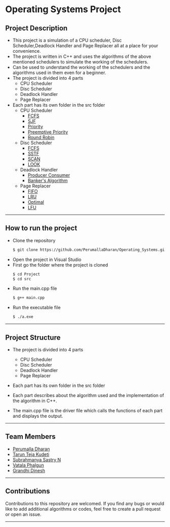 # Operating Systems Project

## Project Description
- This project is a simulation of a CPU scheduler, Disc Scheduler,Deadlock Handler and Page Replacer all at a place for your convenience. 
- The project is written in C++ and uses the algorithms of the above mentioned schedulers to simulate the working of the schedulers.
- Can be used to understand the working of the schedulers and the algorithms used in them even for a beginner.
- The project is divided into 4 parts
    - CPU Scheduler
    - Disc Scheduler
    - Deadlock Handler
    - Page Replacer
- Each part has its own folder in the src folder
    - CPU Scheduler
        - [FCFS](https://github.com/PerumallaDharan/Operating_Systems/blob/master/Project/src/Header_Files/CPU_Scheduling_Headers/fcfs.h)
        - [SJF](https://github.com/PerumallaDharan/Operating_Systems/blob/master/Project/src/Header_Files/CPU_Scheduling_Headers/sjf.h)
        - [Priority](https://github.com/PerumallaDharan/Operating_Systems/blob/master/Project/src/Header_Files/CPU_Scheduling_Headers/priority.h)
        - [Preemptive Priority](https://github.com/PerumallaDharan/Operating_Systems/blob/master/Project/src/Header_Files/CPU_Scheduling_Headers/preemptive.h)
        - [Round Robin](https://github.com/PerumallaDharan/Operating_Systems/blob/master/Project/src/Header_Files/CPU_Scheduling_Headers/roundrobin.h)
    - Disc Scheduler
        - [FCFS](https://github.com/PerumallaDharan/Operating_Systems/blob/master/Project/src/Header_Files/Disc_Scheduling_Headers/pagefcfs.h)
        - [SSTF](https://github.com/PerumallaDharan/Operating_Systems/blob/master/Project/src/Header_Files/Disc_Scheduling_Headers/pagesstf.h)
        - [SCAN](https://github.com/PerumallaDharan/Operating_Systems/blob/master/Project/src/Header_Files/Disc_Scheduling_Headers/pagescan.h)
        - [LOOK](https://github.com/PerumallaDharan/Operating_Systems/blob/master/Project/src/Header_Files/Disc_Scheduling_Headers/pagelook.h)
    - Deadlock Handler
        - [Producer Consumer](https://github.com/PerumallaDharan/Operating_Systems/blob/master/Project/src/Header_Files/Deadlocks_Headers/producer_consumer.h)
        - [Banker's Algorithm](https://github.com/PerumallaDharan/Operating_Systems/blob/master/Project/src/Header_Files/Deadlocks_Headers/banker.h)
    - Page Replacer
        - [FIFO](https://github.com/PerumallaDharan/Operating_Systems/blob/master/Project/src/Header_Files/Page_Replacement_Headers/fifo.h)
        - [LRU](https://github.com/PerumallaDharan/Operating_Systems/blob/master/Project/src/Header_Files/Page_Replacement_Headers/lru.h)
        - [Optimal](https://github.com/PerumallaDharan/Operating_Systems/blob/master/Project/src/Header_Files/Page_Replacement_Headers/optimal.h)
        - [LFU](https://github.com/PerumallaDharan/Operating_Systems/blob/master/Project/src/Header_Files/Page_Replacement_Headers/lfu.h)

<hr>

## How to run the project
- Clone the repository
    ```bash
    $ git clone https://github.com/PerumallaDharan/Operating_Systems.git
    ```
- Open the project in Visual Studio
- First go the folder where the project is cloned
    ```bash
    $ cd Project
    $ cd src
    ```
- Run the main.cpp file
    ```bash
    $ g++ main.cpp
    ```
- Run the executable file
    ```bash
    $ ./a.exe
    ```

<hr>

## Project Structure
- The project is divided into 4 parts
    - CPU Scheduler
    - Disc Scheduler
    - Deadlock Handler
    - Page Replacer
- Each part has its own folder in the src folder
- Each part describes about the algorithm used and the implementation of the algorithm in C++.

- The main.cpp file is the driver file which calls the functions of each part and displays the output.

<hr>

## Team Members
- [Perumalla Dharan](https://github.com/PerumallaDharan)        
- [Tarun Teja Kudeti]()       
- [Subrahmanya Sastry N](https://github.com/PavanNVSS)   
- [Vatala Phalgun](https://github.com/Vatala-Phalgun)          
- [Grandhi Dinesh](https://github.com/dinesh-grandhi)

<hr>

## Contributions
Contributions to this repository are welcomed. If you find any bugs or would like to add additional algorithms or codes, feel free to create a pull request or open an issue.

<hr />

